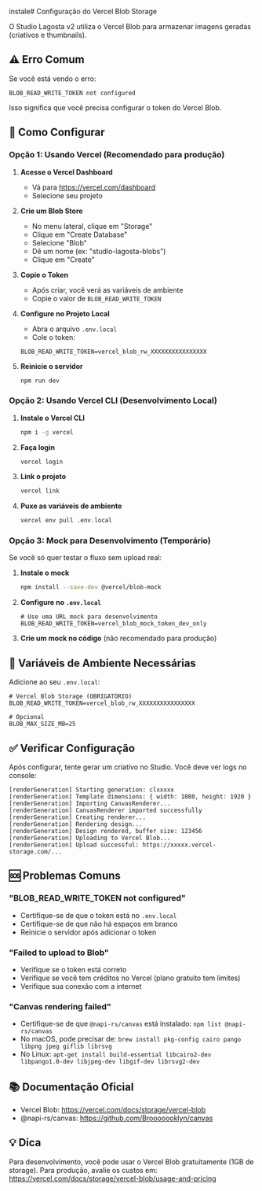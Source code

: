 instale# Configuração do Vercel Blob Storage

O Studio Lagosta v2 utiliza o Vercel Blob para armazenar imagens geradas (criativos e thumbnails).

## ⚠️ Erro Comum

Se você está vendo o erro:
```
BLOB_READ_WRITE_TOKEN not configured
```

Isso significa que você precisa configurar o token do Vercel Blob.

## 🔧 Como Configurar

### Opção 1: Usando Vercel (Recomendado para produção)

1. **Acesse o Vercel Dashboard**
   - Vá para https://vercel.com/dashboard
   - Selecione seu projeto

2. **Crie um Blob Store**
   - No menu lateral, clique em "Storage"
   - Clique em "Create Database"
   - Selecione "Blob"
   - Dê um nome (ex: "studio-lagosta-blobs")
   - Clique em "Create"

3. **Copie o Token**
   - Após criar, você verá as variáveis de ambiente
   - Copie o valor de `BLOB_READ_WRITE_TOKEN`

4. **Configure no Projeto Local**
   - Abra o arquivo `.env.local`
   - Cole o token:
   ```env
   BLOB_READ_WRITE_TOKEN=vercel_blob_rw_XXXXXXXXXXXXXXXX
   ```

5. **Reinicie o servidor**
   ```bash
   npm run dev
   ```

### Opção 2: Usando Vercel CLI (Desenvolvimento Local)

1. **Instale o Vercel CLI**
   ```bash
   npm i -g vercel
   ```

2. **Faça login**
   ```bash
   vercel login
   ```

3. **Link o projeto**
   ```bash
   vercel link
   ```

4. **Puxe as variáveis de ambiente**
   ```bash
   vercel env pull .env.local
   ```

### Opção 3: Mock para Desenvolvimento (Temporário)

Se você só quer testar o fluxo sem upload real:

1. **Instale o mock**
   ```bash
   npm install --save-dev @vercel/blob-mock
   ```

2. **Configure no `.env.local`**
   ```env
   # Use uma URL mock para desenvolvimento
   BLOB_READ_WRITE_TOKEN=vercel_blob_mock_token_dev_only
   ```

3. **Crie um mock no código** (não recomendado para produção)

## 📝 Variáveis de Ambiente Necessárias

Adicione ao seu `.env.local`:

```env
# Vercel Blob Storage (OBRIGATÓRIO)
BLOB_READ_WRITE_TOKEN=vercel_blob_rw_XXXXXXXXXXXXXXXX

# Opcional
BLOB_MAX_SIZE_MB=25
```

## ✅ Verificar Configuração

Após configurar, tente gerar um criativo no Studio. Você deve ver logs no console:

```
[renderGeneration] Starting generation: clxxxxx
[renderGeneration] Template dimensions: { width: 1080, height: 1920 }
[renderGeneration] Importing CanvasRenderer...
[renderGeneration] CanvasRenderer imported successfully
[renderGeneration] Creating renderer...
[renderGeneration] Rendering design...
[renderGeneration] Design rendered, buffer size: 123456
[renderGeneration] Uploading to Vercel Blob...
[renderGeneration] Upload successful: https://xxxxx.vercel-storage.com/...
```

## 🆘 Problemas Comuns

### "BLOB_READ_WRITE_TOKEN not configured"
- Certifique-se de que o token está no `.env.local`
- Certifique-se de que não há espaços em branco
- Reinicie o servidor após adicionar o token

### "Failed to upload to Blob"
- Verifique se o token está correto
- Verifique se você tem créditos no Vercel (plano gratuito tem limites)
- Verifique sua conexão com a internet

### "Canvas rendering failed"
- Certifique-se de que `@napi-rs/canvas` está instalado: `npm list @napi-rs/canvas`
- No macOS, pode precisar de: `brew install pkg-config cairo pango libpng jpeg giflib librsvg`
- No Linux: `apt-get install build-essential libcairo2-dev libpango1.0-dev libjpeg-dev libgif-dev librsvg2-dev`

## 📚 Documentação Oficial

- Vercel Blob: https://vercel.com/docs/storage/vercel-blob
- @napi-rs/canvas: https://github.com/Brooooooklyn/canvas

## 💡 Dica

Para desenvolvimento, você pode usar o Vercel Blob gratuitamente (1GB de storage). Para produção, avalie os custos em: https://vercel.com/docs/storage/vercel-blob/usage-and-pricing
